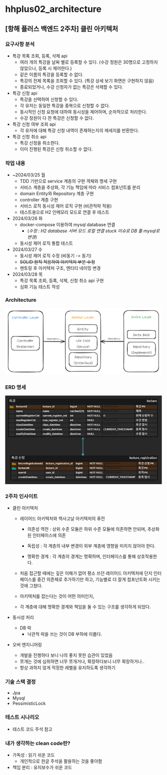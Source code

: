 # hhplus02_architecture

## [항해 플러스 백엔드 2주차] 클린 아키텍처

### 요구사항 분석
- 특강 목록 조회, 등록, 삭제 api
  - 여러 개의 특강을 날짜 별로 등록할 수 있다. (수강 정원은 30명으로 고정하지 않았으나, 등록 시 제어한다.)
  - 같은 이름의 특강을 등록할 수 없다.
  - 특강의 전체 목록을 조회할 수 있다. (특강 상세 보기 화면은 구현하지 않음)
  - 종료되었거나, 수강 신청자가 없는 특강은 삭제할 수 있다.
- 특강 신청 api
  - 특강을 선택하여 신청할 수 있다.
  - 각 유저는 동일한 특강을 중복으로 신청할 수 없다.
  - 동시적인 신청 요청에 대하여 동시성을 제어하며, 순차적으로 처리한다.
  - 수강 정원이 다 찬 특강은 신청할 수 없다.
- 특강 신청 여부 조회 api
  - 각 유저에 대해 특강 신청 내역이 존재하는지의 메세지를 반환한다.
- 특강 신청 취소 api
  - 특강 신청을 취소한다.
  - 이미 진행된 특강은 신청 취소할 수 없다.


### 작업 내용
- ~2024/03/25 월
  - TDD 기반으로 service 계층의 구현 객체와 명세 구현
  - 서비스 계층을 추상화, 각 기능 책임에 따라 서비스 컴포넌트를 분리
  - domain Entity와 Repository 계층 구현
  - controller 계층 구현
  - 서비스 로직 동시성 제어 로직 구현 (비관적락 적용)
  - 테스트용으로 H2 인메모리 모드로 연결 후 테스트
- 2024/03/26 화
  - docker-compose 이용하여 mysql database 연결
    - (*수정 : H2 database 서버 모드 로컬 연결 stuck 이슈로 DB 툴 mysql로 변경*)
  - 동시성 제어 로직 통합 테스트
- 2024/03/27 수
  - 동시성 제어 로직 수정 (비동기 -> 동기)
  - ~~SOLID 원칙 적용하여 아키텍처 부분 수정~~
  - 멘토링 후 아키텍처 구조, 엔티티 네이밍 변경
- 2024/03/28 목
  - 특강 목록 조회, 등록, 삭제, 신청 취소 api 구현
  - 심화 기능 테스트 작성

### Architecture
![architecture.PNG](architecture.PNG)
### ERD 명세
![lectureERD.png](lectureERD.png)


### 2주차 인사이트
- 클린 아키텍처
  - 레이어드 아키텍처와 헥사고날 아키텍처의 퓨전
    - 의존성 역전
      : 상위 수준 모듈은 하위 수준 모듈에 의존하면 안되며, 추상화된 인터페이스에 의존
    
    - 독립성
      : 각 계층의 내부 변경이 외부 계층에 영향을 미치지 않아야 한다.
  
    - 명확한 경계
      : 각 계층의 경계는 명확하며, 인터페이스를 통해 상호작용한다.
  
  - 처음 접근할 때에는 깊은 이해가 없어
  평소 쓰던 레이어드 아키텍처에 단지 인터페이스를 중간 의존체로 추가하기만 하고,
  기능별로 더 잘게 컴포넌트화 시키는 것에 그쳤다.
  - 아키텍처를 잡는다는 것이 어떤 의미인지,
  - 각 계층에 대해 명확한 경계와 책임을 둘 수 있는 구조를 생각하게 되었다.


- 동시성 처리
  - DB 락
    - 낙관적 락을 쓰는 것이 DB 부하에 이롭다.


- 오버 엔지니어링
  - 개발을 진행하다 보니 나의 좋지 못한 습관이 있었음
  - 쪼개는 것에 심취하면 너무 쪼개거나, 확장하다보니 너무 확장하거나..
  - 항상 과하지 않게 적정한 레벨을 유지하도록 생각하기

### 기술 스택 결정
- Jpa
- Mysql
- PessimisticLock

### 테스트 시나리오
- 테스트 코드 주석 참고

### 내가 생각하는 clean code란?
- 가독성 : 읽기 쉬운 코드
  - 개인적으로 한글 주석을 활용하는 것을 좋아함
- 책임 분리 : 유지보수가 쉬운 코드

